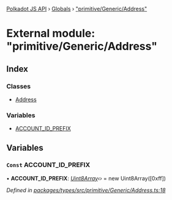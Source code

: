 [Polkadot JS API](../README.md) › [Globals](../globals.md) › ["primitive/Generic/Address"](_primitive_generic_address_.md)

# External module: "primitive/Generic/Address"

## Index

### Classes

* [Address](../classes/_primitive_generic_address_.address.md)

### Variables

* [ACCOUNT_ID_PREFIX](_primitive_generic_address_.md#const-account_id_prefix)

## Variables

### `Const` ACCOUNT_ID_PREFIX

• **ACCOUNT_ID_PREFIX**: *[Uint8Array](../classes/_codec_raw_.raw.md#static-uint8array)‹›* = new Uint8Array([0xff])

*Defined in [packages/types/src/primitive/Generic/Address.ts:18](https://github.com/polkadot-js/api/blob/4aa5693906/packages/types/src/primitive/Generic/Address.ts#L18)*
